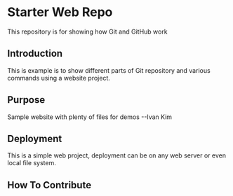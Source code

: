 # Starter Web Repo

This repository is for showing how Git and GitHub work

## Introduction

This is example is to show different parts of Git repository and various commands using a website project.

## Purpose

Sample website with plenty of files for demos --Ivan Kim

## Deployment

This is a simple web project, deployment can be on any web server or even local file system.

## How To Contribute
